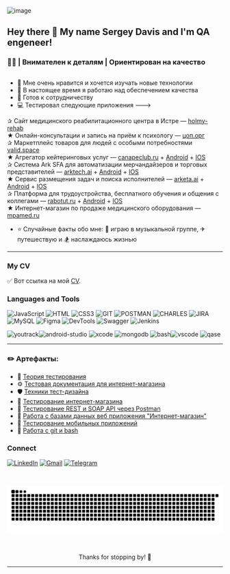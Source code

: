 <!-- <div style="display: flex; max-height: 300px; overflow: hidden;"> -->

![image](https://github.com/user-attachments/assets/5fe4a26e-3c0c-4c92-b3f6-4f5ca18c00b7)


  <!-- <img src="./assets/image-tech.jpg" 
  alt="Header" style="max-width: 100% position; height: auto;"> -->
<!-- </div> -->

## Hey there 👋 My name Sergey Davis and I'm QA engeneer!

### 👨‍💻 | Внимателен к деталям | Ориентирован на качество

##


-  📲 Мне очень нравится и хочется изучать новые технологии
-  🔋 В настоящее время я работаю над обеспечением качества
-  🎴 Готов к сотрудничеству
-  💻 Тестировал следующие приложения --->

✰ Сайт медицинского реабилитационного центра в Истре — [holmy-rehab](https://holmy-rehab.ru/?utm_referrer=https%3A%2F%2Fwww.google.com%2F)<br>
★ Онлайн-консультации и запись на приём к психологу — [цоп.орг](https://xn--n1act.xn--c1avg/)<br>
✰ Маркетплейс товаров для людей с особыми потребностями [valid.space](https://valid.space/)<br>
★ Агрегатор кейтеринговых услуг — [canapeclub.ru](https://canapeclub.ru/) + [Android](https://play.google.com/store/apps/details?id=com.canapeclub.app) + [IOS](https://apps.apple.com/ru/app/%D0%BA%D0%B0%D0%BD%D0%B0%D0%BF%D0%B5-%D0%BA%D0%BB%D0%B0%D0%B1-%D0%BA%D0%B5%D0%B9%D1%82%D0%B5%D1%80%D0%B8%D0%BD%D0%B3/id6737507803)<br> 
✰ Система Ark SFA для автоматизации мерчандайзеров и торговых представителей — [arktech.ai](https://arktech.ai/) + [Android](https://play.google.com/store/apps/details?id=com.vsegdata) + [IOS](https://apps.apple.com/ru/app/ark/id1544232581)<br> 
★ Сервис размещения задач и поиска исполнителей — [arketa.ai](https://arketa.ai/) + [Android](https://play.google.com/store/apps/details?id=app.systems.arketa&hl=ru&gl=US) + [IOS](https://apps.apple.com/ru/app/%D0%B0%D1%80%D0%BA%D0%B5%D1%82%D0%B0/id1604342746)<br>
✰ Платформа для трудоустройства, бесплатного обучения и общения с коллегами — [rabotut.ru](https://rabotut.ru/) + [Android](https://play.google.com/store/apps/details?id=ru.rabotut.epa) + [IOS](https://apps.apple.com/ru/app/%D1%80%D0%B0%D0%B1%D0%BE%D1%82%D1%83%D1%82/id1619081030)<br>
★ Интернет-магазин по продаже медицинского оборудования — [mpamed.ru](https://mpamed.ru/)
- ⭐ Случайные факты обо мне: 🎸 играю в музыкальной группе, ✈ путешествую и 🏂 наслаждаюсь жизнью

---

### My CV

✅ Вот ссылка на мой [CV](https://drive.google.com/file/d/1JYaMDyKj9ezBUsHtaLM38Xgp72Cp21RS/view?usp=sharing).

### Languages and Tools

![JavaScript](https://img.shields.io/badge/JavaScript-111?style=for-the-badge&logo=JavaScript&logoColor=E9D54D)
![HTML](https://img.shields.io/badge/HTML-111?style=for-the-badge&logo=html5&logoColor=cc0000)
![CSS3](https://img.shields.io/badge/CSS3-111?style=for-the-badge&logo=CSS3&logoColor=1356b5)
![GIT](https://img.shields.io/badge/GIT-111?style=for-the-badge&logo=GIT&logoColor=e7490d)
![POSTMAN](https://img.shields.io/badge/Postman-111?style=for-the-badge&logo=Postman&logoColor=ea9e4f)
![CHARLES](https://img.shields.io/badge/Charles-111?style=for-the-badge&logo=Charles&logoColor=cfc0f0)
![JIRA](https://img.shields.io/badge/JIRA-111?style=for-the-badge&logo=JIRA&logoColor=126ef0)
![MySQL](https://img.shields.io/badge/MySQL-111?style=for-the-badge&logo=MySQL&logoColor=126ef0)
![Figma](https://img.shields.io/badge/Figma-111?style=for-the-badge&logo=Figma&logoColor=cf4187)
![DevTools](https://img.shields.io/badge/DevTools-111?style=for-the-badge&logo=DevTools&logoColor=cf4187)
![Swagger](https://img.shields.io/badge/Swagger-111?style=for-the-badge&logo=Swagger&logoColor=c4e5b6)
![Jenkins](https://img.shields.io/badge/Jenkins-111?style=for-the-badge&logo=Jenkins&logoColor=#f00d3c)

<img src="https://upload.wikimedia.org/wikipedia/commons/thumb/8/8d/YouTrack_Icon.svg/1024px-YouTrack_Icon.svg.png?20200803082248" title="youtrack" alt="youtrack" width="40" height="40"/><img src="https://cdn.jsdelivr.net/gh/devicons/devicon/icons/androidstudio/androidstudio-original.svg" title="android-studio" alt="android-studio" width="40" height="40"/>
<img src="https://cdn.jsdelivr.net/gh/devicons/devicon/icons/xcode/xcode-original.svg" title="xcode" alt="xcode" width="40" height="40"/>
<img src="https://cdn.jsdelivr.net/gh/devicons/devicon/icons/mongodb/mongodb-original.svg" title="mongodb" alt="mongodb" width="40" height="40"/>
<img src="https://upload.wikimedia.org/wikipedia/commons/thumb/4/4b/Bash_Logo_Colored.svg/1024px-Bash_Logo_Colored.svg.png?20180723054350" title="bash" alt="bash" width="40" height="40"/><img src="https://cdn.jsdelivr.net/gh/devicons/devicon/icons/vscode/vscode-original.svg" title="vscode" alt="vscode" width="40" height="40"/>
<img src="https://luna1.co/eb0187.png" title="qase" alt="qase" width="40" height="40"/>
 
---

### ✏️ Артефакты:

- 📖 [Теория тестирования](https://github.com/ZzzYouth/theory)<br>
- ⚙️ [Тестовая документация для интернет-магазина](https://github.com/ZzzYouth/docs)<br>
- 🛡️ [Техники тест-дизайна](https://github.com/ZzzYouth/design)<br>
- 🛒 [Тестирование интернет-магазина](https://github.com/ZzzYouth/web)<br>
- 🔗 [Тестирование REST и SOAP API через Postman](https://github.com/ZzzYouth/api)<br>
- 🐬 [Работа с базами данных веб приложения "Интернет-магазин"](https://github.com/ZzzYouth/database)<br>
- 📱  [Тестирование мобильных приложений](https://github.com/ZzzYouth/mobile)<br>
- 📌 [Работа с git и bash](https://github.com/ZzzYouth/git_bash)<br>

### Connect

[![LinkedIn](https://img.shields.io/badge/LinkedIn-111?style=for-the-badge&logo=LinkedIn&logoColor=195d9a)](https://www.linkedin.com/in/sergey-davis-2516861a1/)
[![Gmail](https://img.shields.io/badge/Gmail-111?style=for-the-badge&logo=Gmail&logoColor=d22323)](mailto:zzzyouthzzz@gmail.com)
[![Telegram](https://img.shields.io/badge/Telegram-111?style=for-the-badge&logo=Telegram&logoColor=)](https://t.me/ZzzYouth)

&nbsp;
<!-- ![Snake animation](https://github.com/AntoniHub/AntoniHub/blob/output/github-contribution-grid-snake-dark.svg) -->
![Snake animation](https://github.com/ZzzYouth/ZzzYouth/blob/output/github-contribution-grid-snake.svg)

&nbsp;
&nbsp;
<p align="center">
Thanks for stopping by! 🚀
</p>


<!-- [![Gmail](https://img.shields.io/badge/-Gmail-111?style=flat&logo=Gmail&logoColor=white)](mailto:qa.darzgs@gmail.com) -->

<!-- - My [CV](https://drive.google.com/file/d/13_AyhyiVQOaOQizOYdcnx1utfmmVWRyu/view?usp=sharing) -->

<!-- --- -->

<!-- ### 🤝 Social media

  <div id="badges">
    <a href="www.linkedin.com/in/daria-zakh" target="_blank">
      <img src="https://cdn-icons-png.flaticon.com/512/2504/2504799.png" width="40" height="40" alt="linkedin" />
    </a>
    <a href="https://t.me/darriadao" target="_blank">
      <img src="https://cdn-icons-png.flaticon.com/512/2111/2111646.png" width="40" height="40" alt="telegram" />
    </a>
  </div> -->

<!-- ---

### Portfolio

My test-artifacts you can find here -->

---

